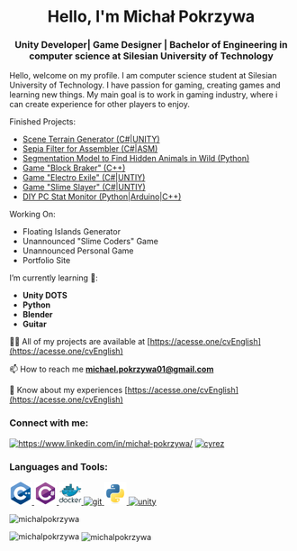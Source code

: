 <h1 align="center">Hello, I'm Michał Pokrzywa</h1>
<h3 align="center">Unity Developer| Game Designer | Bachelor of Engineering in computer science at Silesian University of Technology</h3>

Hello, welcome on my profile. I am computer science student at Silesian University of Technology. I have passion for gaming, creating games and learning new things.
My main goal is to work in gaming industry, where i can create experience for other players to enjoy.

Finished Projects:
- [Scene Terrain Generator (C#|UNITY)](https://github.com/MichalPokrzywa/TerrainGenerationPP)
- [Sepia Filter for Assembler (C#|ASM)](https://github.com/MichalPokrzywa/SepiaFilter)
- [Segmentation Model to Find Hidden Animals in Wild (Python)](https://github.com/MichalPokrzywa/PythonSemgmentationModel)
- [Game "Block Braker" (C++)](https://github.com/MichalPokrzywa/Block_Braker)
- [Game "Electro Exile" (C#|UNTIY)](https://github.com/szejkerek/ElectroExile)
- [Game "Slime Slayer" (C#|UNTIY)](https://skngwigk.itch.io/slime-slayer)
- [DIY PC Stat Monitor (Python|Arduino|C++)](https://github.com/MichalPokrzywa/PcMonitor)

Working On:
- Floating Islands Generator
- Unannounced "Slime Coders" Game
- Unannounced Personal Game
- Portfolio Site

I’m currently learning 🌱: 
- **Unity DOTS**
- **Python**
- **Blender**
- **Guitar**

👨‍💻 All of my projects are available at [https://acesse.one/cvEnglish](https://acesse.one/cvEnglish)

📫 How to reach me **michael.pokrzywa01@gmail.com**

📄 Know about my experiences [https://acesse.one/cvEnglish](https://acesse.one/cvEnglish)

<h3 align="left">Connect with me:</h3>
<p align="left">
<a href="https://linkedin.com/in/https://www.linkedin.com/in/michał-pokrzywa/" target="blank"><img align="center" src="https://raw.githubusercontent.com/rahuldkjain/github-profile-readme-generator/master/src/images/icons/Social/linked-in-alt.svg" alt="https://www.linkedin.com/in/michał-pokrzywa/" height="30" width="40" /></a>
<a href="https://discord.gg/cyrez" target="blank"><img align="center" src="https://raw.githubusercontent.com/rahuldkjain/github-profile-readme-generator/master/src/images/icons/Social/discord.svg" alt="cyrez" height="30" width="40" /></a>
</p>

<h3 align="left">Languages and Tools:</h3>
<p align="left"> <a href="https://www.w3schools.com/cpp/" target="_blank" rel="noreferrer"> <img src="https://raw.githubusercontent.com/devicons/devicon/master/icons/cplusplus/cplusplus-original.svg" alt="cplusplus" width="40" height="40"/> </a> <a href="https://www.w3schools.com/cs/" target="_blank" rel="noreferrer"> <img src="https://raw.githubusercontent.com/devicons/devicon/master/icons/csharp/csharp-original.svg" alt="csharp" width="40" height="40"/> </a> <a href="https://www.docker.com/" target="_blank" rel="noreferrer"> <img src="https://raw.githubusercontent.com/devicons/devicon/master/icons/docker/docker-original-wordmark.svg" alt="docker" width="40" height="40"/> </a> <a href="https://git-scm.com/" target="_blank" rel="noreferrer"> <img src="https://www.vectorlogo.zone/logos/git-scm/git-scm-icon.svg" alt="git" width="40" height="40"/> </a> <a href="https://www.python.org" target="_blank" rel="noreferrer"> <img src="https://raw.githubusercontent.com/devicons/devicon/master/icons/python/python-original.svg" alt="python" width="40" height="40"/> </a> <a href="https://unity.com/" target="_blank" rel="noreferrer"> <img src="https://www.vectorlogo.zone/logos/unity3d/unity3d-icon.svg" alt="unity" width="40" height="40"/> </a> </p>
<p align="left"> <img src="https://komarev.com/ghpvc/?username=michalpokrzywa&label=Profile%20views&color=ff29ed&style=flat-square" alt="michalpokrzywa" /> </p>
<p><img align="left" src="https://github-readme-stats.vercel.app/api/top-langs?username=michalpokrzywa&show_icons=true&theme=dark&locale=en&layout=compact" alt="michalpokrzywa" /></p>

<p>&nbsp;<img align="center" src="https://github-readme-stats.vercel.app/api?username=michalpokrzywa&show_icons=true&theme=dark&text_color=1aacf4&locale=en" alt="michalpokrzywa" /></p>
